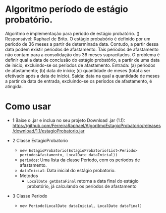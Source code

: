 # Algoritmo período de estágio probatório.
Algoritmo e implementação para período de estágio probatório. () Responsável: Raphael de Brito. O estágio probabório é definido por um período de 36 meses a partir de determinada data. Contudo, a partir dessa data podem existir períodos de afastamento. Tais períodos de afastamento não contam para a consolidação dos 36 meses supracitados. O problema é definir qual a data de conclusão do estágio probatório, a partir de uma data de início, excluindo-se os períodos de afastamento. Entrada: (a) períodos de afastamento; (b) data de início; (c) quantidade de meses (total a ser efetivado após a data de início). Saída: data na qual a quantidade de meses a partir da data de entrada, excluindo-se os períodos de afastamento, é atingida. 

# Como usar

- 1 Baixe o .jar e inclua no seu projeto
Download .jar (1.1): https://github.com/FerreiraRaphael/AlgoritmoEstagioProbatorio/releases/download/1.1/estagioProbatorio.jar

- 2 Classe EstagioProbatorio
  - `new EstagioProbatorio(EstagioProbatorio(List<Periodo> periodosAfastamento, LocalDate dataInicial))`
  - `periodos`: Uma lista da classe Periodo, com os períodos de afastamento.
  - `dataInicial`: Data inicial do estágio probatorio.
  - Metodos
    - `LocalDate getDataFinal` retorna a data final do estágio probatório, já calculando os períodos de afastamento

- 3 Classe Periodo
  - `new Periodo(LocalDate dataInicial, LocalDate dataFinal)`

